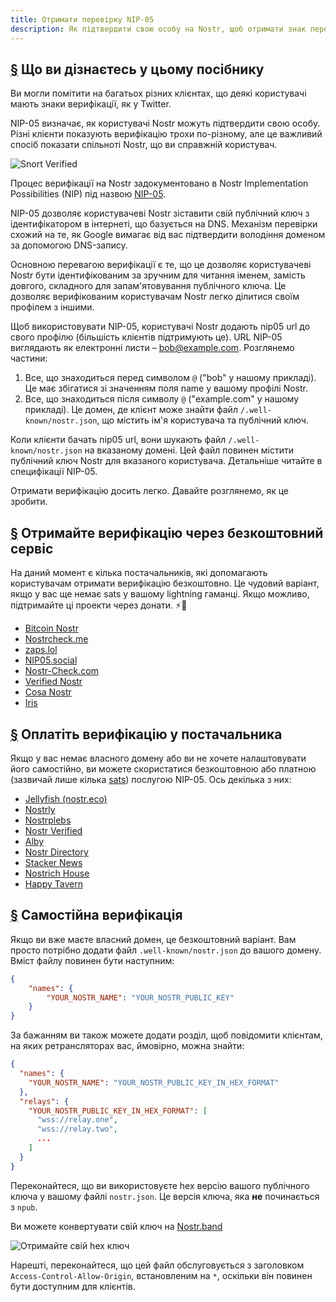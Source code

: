 ```yaml
---
title: Отримати перевірку NIP-05
description: Як підтвердити свою особу на Nostr, щоб отримати знак перевірки та в зручніший спосіб поділитися своїм обліковим записом.
---
```


## [§](#what-youll-learn) Що ви дізнаєтесь у цьому посібнику

Ви могли помітити на багатьох різних клієнтах, що деякі користувачі мають знаки верифікації, як у Twitter.

NIP-05 визначає, як користувачі Nostr можуть підтвердити свою особу. Різні клієнти показують верифікацію трохи по-різному, але це важливий спосіб показати спільноті Nostr, що ви справжній користувач.

![Snort Verified](/images/snort-verified.webp)

Процес верифікації на Nostr задокументовано в Nostr Implementation Possibilities (NIP) під назвою [NIP-05](https://github.com/nostr-protocol/nips/blob/master/05.md).

NIP-05 дозволяє користувачеві Nostr зіставити свій публічний ключ з ідентифікатором в інтернеті, що базується на DNS. Механізм перевірки схожий на те, як Google вимагає від вас підтвердити володіння доменом за допомогою DNS-запису.

Основною перевагою верифікації є те, що це дозволяє користувачеві Nostr бути ідентифікованим за зручним для читання іменем, замість довгого, складного для запам'ятовування публічного ключа. Це дозволяє верифікованим користувачам Nostr легко ділитися своїм профілем з іншими.

Щоб використовувати NIP-05, користувачі Nostr додають nip05 url до свого профілю (більшість клієнтів підтримують це). URL NIP-05 виглядають як електронні листи – bob@example.com. Розглянемо частини:

1. Все, що знаходиться перед символом `@` ("bob" у нашому прикладі). Це має збігатися зі значенням поля name у вашому профілі Nostr.
2. Все, що знаходиться після символу `@` ("example.com" у нашому прикладі). Це домен, де клієнт може знайти файл `/.well-known/nostr.json`, що містить ім'я користувача та публічний ключ.

Коли клієнти бачать nip05 url, вони шукають файл `/.well-known/nostr.json` на вказаному домені. Цей файл повинен містити публічний ключ Nostr для вказаного користувача. Детальніше читайте в специфікації NIP-05.

Отримати верифікацію досить легко. Давайте розглянемо, як це зробити.

## [§](#free-verification) Отримайте верифікацію через безкоштовний сервіс

На даний момент є кілька постачальників, які допомагають користувачам отримати верифікацію безкоштовно. Це чудовий варіант, якщо у вас ще немає sats у вашому lightning гаманці. Якщо можливо, підтримайте ці проекти через донати. ⚡🤙

-   [Bitcoin Nostr](https://bitcoinnostr.com/)
-   [Nostrcheck.me](https://nostrcheck.me)
-   [zaps.lol](https://zaps.lol/)
-   [NIP05.social](https://nip05.social)
-   [Nostr-Check.com](https://nostr-check.com/)
-   [Verified Nostr](https://verified-nostr.com/)
-   [Cosa Nostr](https://cosanostr.com)
-   [Iris](https://iris.to)

## [§](#paid-verification) Оплатіть верифікацію у постачальника

Якщо у вас немає власного домену або ви не хочете налаштовувати його самостійно, ви можете скористатися безкоштовною або платною (зазвичай лише кілька [sats](https://coinmarketcap.com/alexandria/glossary/satoshi-sats)) послугою NIP-05. Ось декілька з них:

-   [Jellyfish (nostr.eco)](https://jellyfish.land/nip05)
-   [Nostrly](https://www.nostrly.com)
-   [Nostrplebs](https://nostrplebs.com)
-   [Nostr Verified](https://nostrverified.com)
-   [Alby](https://getalby.com)
-   [Nostr Directory](https://nostr.directory)
-   [Stacker News](https://stacker.news)
-   [Nostrich House](https://nostrich.house)
-   [Happy Tavern](https://happytavern.co/nostr-verified)

## [§](#self-hosted) Самостійна верифікація

Якщо ви вже маєте власний домен, це безкоштовний варіант. Вам просто потрібно додати файл `.well-known/nostr.json` до вашого домену. Вміст файлу повинен бути наступним:

```json
{
    "names": {
        "YOUR_NOSTR_NAME": "YOUR_NOSTR_PUBLIC_KEY"
    }
}
```

За бажанням ви також можете додати розділ, щоб повідомити клієнтам, на яких ретрансляторах вас, ймовірно, можна знайти:

```json
{
  "names": {
    "YOUR_NOSTR_NAME": "YOUR_NOSTR_PUBLIC_KEY_IN_HEX_FORMAT"
  },
  "relays": {
    "YOUR_NOSTR_PUBLIC_KEY_IN_HEX_FORMAT": [
      "wss://relay.one",
      "wss://relay.two",
      ...
    ]
  }
}
```

Переконайтеся, що ви використовуєте hex версію вашого публічного ключа у вашому файлі `nostr.json`. Це версія ключа, яка **не** починається з `npub`.

Ви можете конвертувати свій ключ на [Nostr.band](https://nostr.band)

![Отримайте свій hex ключ](/images/get-hex-key.webp)

Нарешті, переконайтеся, що цей файл обслуговується з заголовком `Access-Control-Allow-Origin`, встановленим на `*`, оскільки він повинен бути доступним для клієнтів.
